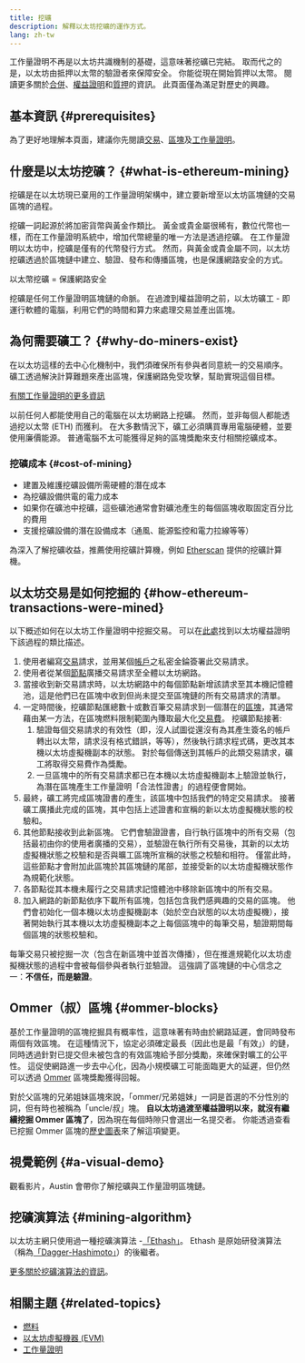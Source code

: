 ```yaml
---
title: 挖礦
description: 解釋以太坊挖礦的運作方式。
lang: zh-tw
---
```


<Alert variant="update">
<AlertEmoji text=":wave:"/>
<AlertContent>
<AlertDescription>
工作量證明不再是以太坊共識機制的基礎，這意味著挖礦已完結。 取而代之的是，以太坊由抵押以太幣的驗證者來保障安全。 你能從現在開始質押以太幣。 閱讀更多關於<a href='/roadmap/merge/'>合併</a>、<a href='/developers/docs/consensus-mechanisms/pos/'>權益證明</a>和<a href='/staking/'>質押</a>的資訊。 此頁面僅為滿足對歷史的興趣。
</AlertDescription>
</AlertContent>
</Alert>

## 基本資訊 {#prerequisites}

為了更好地理解本頁面，建議你先閱讀[交易](/developers/docs/transactions/)、[區塊](/developers/docs/blocks/)及[工作量證明](/developers/docs/consensus-mechanisms/pow/)。

## 什麼是以太坊挖礦？ {#what-is-ethereum-mining}

挖礦是在以太坊現已棄用的工作量證明架構中，建立要新增至以太坊區塊鏈的交易區塊的過程。

挖礦一詞起源於將加密貨幣與黃金作類比。 黃金或貴金屬很稀有，數位代幣也一樣，而在工作量證明系統中，增加代幣總量的唯一方法是透過挖礦。 在工作量證明以太坊中，挖礦是僅有的代幣發行方式。 然而，與黃金或貴金屬不同，以太坊挖礦透過於區塊鏈中建立、驗證、發布和傳播區塊，也是保護網路安全的方式。

以太幣挖礦 = 保護網路安全

挖礦是任何工作量證明區塊鏈的命脈。 在過渡到權益證明之前，以太坊礦工 - 即運行軟體的電腦，利用它們的時間和算力來處理交易並產出區塊。

## 為何需要礦工？ {#why-do-miners-exist}

在以太坊這樣的去中心化機制中，我們須確保所有參與者同意統一的交易順序。 礦工透過解決計算難題來產出區塊，保護網路免受攻擊，幫助實現這個目標。

[有關工作量證明的更多資訊](/developers/docs/consensus-mechanisms/pow/)

以前任何人都能使用自己的電腦在以太坊網路上挖礦。 然而，並非每個人都能透過挖以太幣 (ETH) 而獲利。 在大多數情況下，礦工必須購買專用電腦硬體，並要使用廉價能源。 普通電腦不太可能獲得足夠的區塊獎勵來支付相關挖礦成本。

### 挖礦成本 {#cost-of-mining}

- 建置及維護挖礦設備所需硬體的潛在成本
- 為挖礦設備供電的電力成本
- 如果你在礦池中挖礦，這些礦池通常會對礦池產生的每個區塊收取固定百分比的費用
- 支援挖礦設備的潛在設備成本（通風、能源監控和電力拉線等等）

為深入了解挖礦收益，推薦使用挖礦計算機，例如 [Etherscan](https://etherscan.io/ether-mining-calculator) 提供的挖礦計算機。

## 以太坊交易是如何挖掘的 {#how-ethereum-transactions-were-mined}

以下概述如何在以太坊工作量證明中挖掘交易。 可以在[此處](/developers/docs/consensus-mechanisms/pos/#transaction-execution-ethereum-pos)找到以太坊權益證明下該過程的類比描述。

1. 使用者編寫[交易](/developers/docs/transactions/)請求，並用某個[帳戶](/developers/docs/accounts/)之私密金錀簽署此交易請求。
2. 使用者從某個[節點](/developers/docs/nodes-and-clients/)廣播交易請求至全體以太坊網路。
3. 當接收到新交易請求時，以太坊網路中的每個節點新增該請求至其本機記憶體池，這是他們已在區塊中收到但尚未提交至區塊鏈的所有交易請求的清單。
4. 一定時間後，挖礦節點匯總數十或數百筆交易請求到一個潛在的[區塊](/developers/docs/blocks/)，其通常藉由某一方法，在區塊燃料限制範圍內賺取最大化[交易費](/developers/docs/gas/)。 挖礦節點接著:
   1. 驗證每個交易請求的有效性（即，沒人試圖從還沒有為其產生簽名的帳戶轉出以太幣，請求沒有格式錯誤，等等），然後執行請求程式碼，更改其本機以太坊虛擬機副本的狀態。 對於每個傳送到其帳戶的此類交易請求，礦工將取得交易費作為獎勵。
   2. 一旦區塊中的所有交易請求都已在本機以太坊虛擬機副本上驗證並執行，為潛在區塊產生工作量證明「合法性證書」的過程便會開始。
5. 最終，礦工將完成區塊證書的產生，該區塊中包括我們的特定交易請求。 接著礦工廣播此完成的區塊，其中包括上述證書和宣稱的新以太坊虛擬機狀態的校驗和。
6. 其他節點接收到此新區塊。 它們會驗證證書，自行執行區塊中的所有交易（包括最初由你的使用者廣播的交易），並驗證在執行所有交易後，其新的以太坊虛擬機狀態之校驗和是否與曠工區塊所宣稱的狀態之校驗和相符。 僅當此時，這些節點才會附加此區塊於其區塊鏈的尾部，並接受新的以太坊虛擬機狀態作為規範化狀態。
7. 各節點從其本機未履行之交易請求記憶體池中移除新區塊中的所有交易。
8. 加入網路的新節點依序下載所有區塊，包括包含我們感興趣的交易的區塊。 他們會初始化一個本機以太坊虛擬機副本（始於空白狀態的以太坊虛擬機），接著開始執行其本機以太坊虛擬機副本之上每個區塊中的每筆交易，驗證期間每個區塊的狀態校驗和。

每筆交易只被挖掘一次（包含在新區塊中並首次傳播），但在推進規範化以太坊虛擬機狀態的過程中會被每個參與者執行並驗證。 這強調了區塊鏈的中心信念之一：**不信任，而是驗證**。

## Ommer（叔）區塊 {#ommer-blocks}

基於工作量證明的區塊挖掘具有概率性，這意味著有時由於網路延遲，會同時發布兩個有效區塊。 在這種情況下，協定必須確定最長（因此也是最「有效」）的鏈，同時透過針對已提交但未被包含的有效區塊給予部分獎勵，來確保對曠工的公平性。 這促使網路進一步去中心化，因為小規模礦工可能面臨更大的延遲，但仍然可以透過 [Ommer](/glossary/#ommer) 區塊獎勵獲得回報。

對於父區塊的兄弟姐妹區塊來說，「ommer/兄弟姐妹」一詞是首選的不分性別的詞，但有時也被稱為「uncle/叔」塊。 **自以太坊過渡至權益證明以來，就沒有繼續挖掘 Ommer 區塊了**，因為現在每個時隙只會選出一名提交者。 你能透過查看已挖掘 Ommer 區塊的[歷史圖表](https://ycharts.com/indicators/ethereum_uncle_rate)來了解這項變更。

## 視覺範例 {#a-visual-demo}

觀看影片，Austin 會帶你了解挖礦與工作量證明區塊鏈。

<YouTube id="zcX7OJ-L8XQ" />

## 挖礦演算法 {#mining-algorithm}

以太坊主網只使用過一種挖礦演算法 -[「Ethash」](/developers/docs/consensus-mechanisms/pow/mining/mining-algorithms/ethash/)。 Ethash 是原始研發演算法（稱為[「Dagger-Hashimoto」](/developers/docs/consensus-mechanisms/pow/mining/mining-algorithms/dagger-hashimoto/)）的後繼者。

[更多關於挖礦演算法的資訊](/developers/docs/consensus-mechanisms/pow/mining/mining-algorithms/)。

## 相關主題 {#related-topics}

- [燃料](/developers/docs/gas/)
- [以太坊虛擬機器 (EVM)](/developers/docs/evm/)
- [工作量證明](/developers/docs/consensus-mechanisms/pow/)
